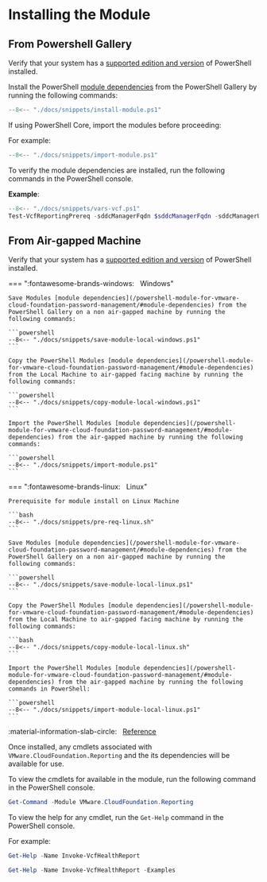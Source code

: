 # Installing the Module

## From Powershell Gallery

Verify that your system has a [supported edition and version](/powershell-module-for-vmware-cloud-foundation-reporting/#powershell) of PowerShell installed.

Install the PowerShell [module dependencies](/powershell-module-for-vmware-cloud-foundation-reporting/#module-dependencies) from the PowerShell Gallery by running the following commands:

```powershell
--8<-- "./docs/snippets/install-module.ps1"
```

If using PowerShell Core, import the modules before proceeding:

For example:

```powershell
--8<-- "./docs/snippets/import-module.ps1"
```

To verify the module dependencies are installed, run the following commands in the PowerShell console.

**Example**:

```powershell
--8<-- "./docs/snippets/vars-vcf.ps1"
Test-VcfReportingPrereq -sddcManagerFqdn $sddcManagerFqdn -sddcManagerUser $sddcManagerUser -sddcManagerPass $sddcManagerPass
```

## From Air-gapped Machine

Verify that your system has a [supported edition and version](/powershell-module-for-vmware-cloud-foundation-password-management/#powershell) of PowerShell installed.

=== ":fontawesome-brands-windows: &nbsp; Windows"

    Save Modules [module dependencies](/powershell-module-for-vmware-cloud-foundation-password-management/#module-dependencies) from the PowerShell Gallery on a non air-gapped machine by running the following commands:

    ```powershell
    --8<-- "./docs/snippets/save-module-local-windows.ps1"
    ```

    Copy the PowerShell Modules [module dependencies](/powershell-module-for-vmware-cloud-foundation-password-management/#module-dependencies) from the Local Machine to air-gapped facing machine by running the following commands:

    ```powershell
    --8<-- "./docs/snippets/copy-module-local-windows.ps1"
    ```

    Import the PowerShell Modules [module dependencies](/powershell-module-for-vmware-cloud-foundation-password-management/#module-dependencies) from the air-gapped machine by running the following commands:

    ```powershell
    --8<-- "./docs/snippets/import-module.ps1"
    ```

=== ":fontawesome-brands-linux: &nbsp; Linux"

    Prerequisite for module install on Linux Machine

    ```bash
    --8<-- "./docs/snippets/pre-req-linux.sh"
    ```

    Save Modules [module dependencies](/powershell-module-for-vmware-cloud-foundation-password-management/#module-dependencies) from the PowerShell Gallery on a non air-gapped machine by running the following commands:

    ```powershell
    --8<-- "./docs/snippets/save-module-local-linux.ps1"
    ```

    Copy the PowerShell Modules [module dependencies](/powershell-module-for-vmware-cloud-foundation-password-management/#module-dependencies) from the Local Machine to air-gapped facing machine by running the following commands:

    ```bash
    --8<-- "./docs/snippets/copy-module-local-linux.sh"
    ```

    Import the PowerShell Modules [module dependencies](/powershell-module-for-vmware-cloud-foundation-password-management/#module-dependencies) from the air-gapped machine by running the following commands in PowerShell:

    ```powershell
    --8<-- "./docs/snippets/import-module-local-linux.ps1"
    ```
:material-information-slab-circle: &nbsp; [Reference](/powershell-module-for-vmware-cloud-foundation-reporting/documentation/functions/Test-VcfReportingPrereq/)

Once installed, any cmdlets associated with `VMware.CloudFoundation.Reporting` and the its dependencies will be available for use.

To view the cmdlets for available in the module, run the following command in the PowerShell console.

```powershell
Get-Command -Module VMware.CloudFoundation.Reporting
```

To view the help for any cmdlet, run the `Get-Help` command in the PowerShell console.

For example:

```powershell
Get-Help -Name Invoke-VcfHealthReport
```

```powershell
Get-Help -Name Invoke-VcfHealthReport -Examples
```
